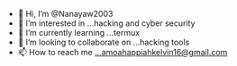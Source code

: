 - 👋 Hi, I’m @Nanayaw2003
- 👀 I’m interested in ...hacking and cyber security
- 🌱 I’m currently learning ...termux
- 💞️ I’m looking to collaborate on ...hacking tools
- 📫 How to reach me ...amoahappiahkelvin16@gmail.com

<!---
Nanayaw2003/Nanayaw2003 is a ✨ special ✨ repository because its `README.md` (this file) appears on your GitHub profile.
You can click the Preview link to take a look at your changes.
--->

